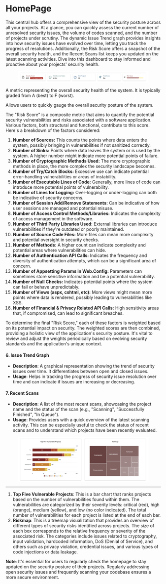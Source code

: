 # HomePage

This central hub offers a comprehensive view of the security posture across all your projects. At a glance, you can quickly assess the current number of unresolved security issues, the volume of codes scanned, and the number of projects under scrutiny. The dynamic Issue Trend graph provides insights into how security issues have evolved over time, letting you track the progress of resolutions. Additionally, the Risk Score offers a snapshot of the overall security health, and the Recent Scans list keeps you updated on the latest scanning activities. Dive into this dashboard to stay informed and proactive about your projects' security health.

<figure><img src="../.gitbook/assets/image (3) (1).png" alt=""><figcaption></figcaption></figure>

A metric representing the overall security health of the system. It is typically graded from A (best) to F (worst).

Allows users to quickly gauge the overall security posture of the system.

The "Risk Score" is a composite metric that aims to quantify the potential security vulnerabilities and risks associated with a software application. Various factors, both structural and functional, contribute to this score. Here's a breakdown of the factors considered:

1. **Number of Sources:** This counts the points where data enters the system, possibly bringing in vulnerabilities if not sanitized correctly.
2. **Number of Sinks:** Points where data leaves the system or is used by the system. A higher number might indicate more potential points of failure.
3. **Number of Cryptographic Methods Used:** The more cryptographic methods in place, the more complex the security landscape becomes.
4. **Number of Try/Catch Blocks:** Excessive use can indicate potential error-handling vulnerabilities or areas of instability.
5. **Number of Executable Lines of Code:** Generally, more lines of code can introduce more potential points of vulnerability.
6. **Number of Lines for Logging:** Over-logging or under-logging can both be indicative of security concerns.
7. **Number of Session Add/Remove Statements:** Can be indicative of how user sessions are managed and potential misuse.
8. **Number of Access Control Methods/Libraries:** Indicates the complexity of access management in the software.
9. **Number of Third Party Libraries Used:** External libraries can introduce vulnerabilities if they're outdated or poorly maintained.
10. **Number of Source Code Files:** More files can mean more complexity and potential oversight in security checks.
11. **Number of Methods:** A higher count can indicate complexity and potential areas where vulnerabilities can hide.
12. **Number of Authentication API Calls:** Indicates the frequency and diversity of authentication attempts, which can be a significant area of concern.
13. **Number of Appsetting Params in Web.Config:** Parameters can sometimes store sensitive information and be a potential vulnerability.
14. **Number of Null Checks:** Indicates potential points where the system can fail or behave unpredictably.
15. **Number of Views (aspx, cshtml, etc):** More views might mean more points where data is rendered, possibly leading to vulnerabilities like XSS.
16. **Number of Financial & Privacy Related API Calls:** High sensitivity areas that, if compromised, can lead to significant breaches.

To determine the final "Risk Score," each of these factors is weighted based on its potential impact on security. The weighted scores are then combined, providing a holistic view of the application's security posture. It's vital to review and adjust the weights periodically based on evolving security standards and the application's unique context.

#### **6. Issue Trend Graph**

* **Description**: A graphical representation showing the trend of security issues over time. It differentiates between open and closed issues.
* **Usage**: Helps in tracking the progress of security issue resolution over time and can indicate if issues are increasing or decreasing.

#### **7. Recent Scans**

* **Description**: A list of the most recent scans, showcasing the project name and the status of the scan (e.g., "Scanning", "Successfully Finished", "In Queue").
* **Usage**: Provides users with a quick overview of the latest scanning activity. This can be especially useful to check the status of recent scans and to understand which projects have been recently evaluated.

<figure><img src="../.gitbook/assets/image (4) (1).png" alt=""><figcaption></figcaption></figure>

***

1. **Top Five Vulnerable Projects**: This is a bar chart that ranks projects based on the number of vulnerabilities found within them. The vulnerabilities are categorized by their severity levels: critical (red), high (orange), medium (yellow), and low (no color indicated). The total number of vulnerabilities for each project is listed at the end of each bar.
2. **Riskmap**: This is a treemap visualization that provides an overview of different types of security risks identified across projects. The size of each box corresponds to the relative frequency or severity of the associated risk. The categories include issues related to cryptography, input validation, hardcoded information, DoS (Denial of Service), and others such as privacy violation, credential issues, and various types of code injections or data leakage.

**Note**: It's essential for users to regularly check the homepage to stay updated on the security posture of their projects. Regularly addressing open security issues and frequently scanning your codebase ensures a more secure environment.
